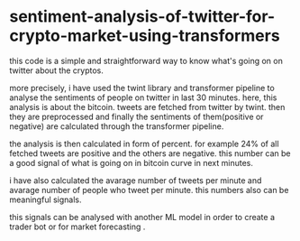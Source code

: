 # sentiment-analysis-of-twitter-for-crypto-market-using-transformers
this code is a simple and straightforward way to know what's going on on twitter about the cryptos.

more precisely, i have used the twint library and transformer pipeline to analyse the sentiments of people on twitter in last 30 minutes. here, this analysis is about the bitcoin.
tweets are fetched from twitter by twint. then they are preprocessed and finally the sentiments of them(positive or negative) are calculated through the transformer pipeline. 

the analysis is then calculated in form of percent. for example 24% of all fetched tweets are positive and the others are negative. this number can be a good signal of what is going on in bitcoin curve in next minutes.

i have also calculated the avarage number of tweets per minute and avarage number of people who tweet per minute. this numbers also can be meaningful signals.

this signals can be analysed with another ML model in order to create a trader bot or for market forecasting .
